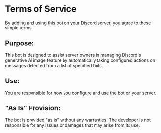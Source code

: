 # Terms of Service
By adding and using this bot on your Discord server, you agree to these simple terms.

## Purpose:
This bot is designed to assist server owners in managing Discord's generative AI image feature by automatically taking configured actions on messages detected from a list of specified bots.
## Use:
You are responsible for how you configure and use the bot on your server.
## "As Is" Provision:
The bot is provided "as is" without any warranties. The developer is not responsible for any issues or damages that may arise from its use.
